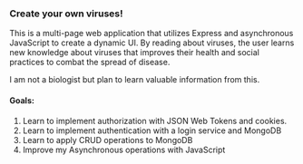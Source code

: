 <h3>Create your own viruses!</h3>
<p>This is a multi-page web application that utilizes Express and asynchronous JavaScript to create a dynamic UI. By reading about viruses, the user
learns new knowledge about viruses that improves their health and social practices to combat the spread of disease.</p>
<p>I am not a biologist but plan to learn valuable information from this.</p>

<h4>Goals:</h4>
<ol>
  <li>Learn to implement authorization with JSON Web Tokens and cookies.</li>
  <li>Learn to implement authentication with a login service and MongoDB</li>
  <li>Learn to apply CRUD operations to MongoDB</li>
  <li>Improve my Asynchronous operations with JavaScript</li>
</ol>

